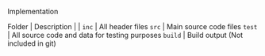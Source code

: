 Implementation

Folder        | Description
 |            | 
`inc`         | All header files
`src`         | Main source code files
`test`        | All source code and data for testing purposes
`build`       | Build output (Not included in git)
